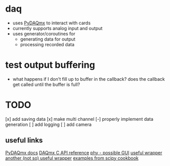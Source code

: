# daq
- uses [PyDAQmx](https://github.com/clade/PyDAQmx) to interact with cards
- currently supports analog input and output
- uses generator/coroutines for 
    - generating data for output 
    - processing recorded data

# test output buffering
- what happens if I don't fill up to buffer in the callback? does the callback get called until the buffer is full? 

# TODO
[x] add saving data
[x] make multi channel
[-] properly implement data generation
[ ] add logging
[ ] add camera 

## useful links
[PyDAQmx docs](https://pythonhosted.org/PyDAQmx/index.html)
[DAQmx C API reference](http://zone.ni.com/reference/en-XX/help/370471W-01/TOC3.htm)
[phy - possible GUI](https://github.com/kwikteam/phy)
[useful wrapper](https://github.com/sjfleming/MultiChannelAnalogIO/blob/master/MultiChannelAnalogIO.py)
[another (not so) useful wrapper](https://github.com/frejanordsiek/pynidaqutils)
[examples from scipy cookbook](http://scipy-cookbook.readthedocs.io/items/Data_Acquisition_with_NIDAQmx.html)